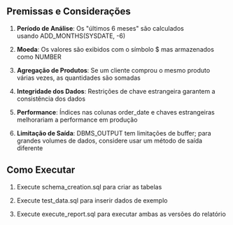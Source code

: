 Premissas e Considerações
-------------------------

1.  **Período de Análise**: Os "últimos 6 meses" são calculados usando ADD\_MONTHS(SYSDATE, -6)
    
2.  **Moeda**: Os valores são exibidos com o símbolo $ mas armazenados como NUMBER
    
3.  **Agregação de Produtos**: Se um cliente comprou o mesmo produto várias vezes, as quantidades são somadas
    
4.  **Integridade dos Dados**: Restrições de chave estrangeira garantem a consistência dos dados
    
5.  **Performance**: Índices nas colunas order\_date e chaves estrangeiras melhorariam a performance em produção
    
6.  **Limitação de Saída**: DBMS\_OUTPUT tem limitações de buffer; para grandes volumes de dados, considere usar um método de saída diferente
    

Como Executar
-------------

1.  Execute schema\_creation.sql para criar as tabelas
    
2.  Execute test\_data.sql para inserir dados de exemplo
    
3.  Execute execute\_report.sql para executar ambas as versões do relatório
